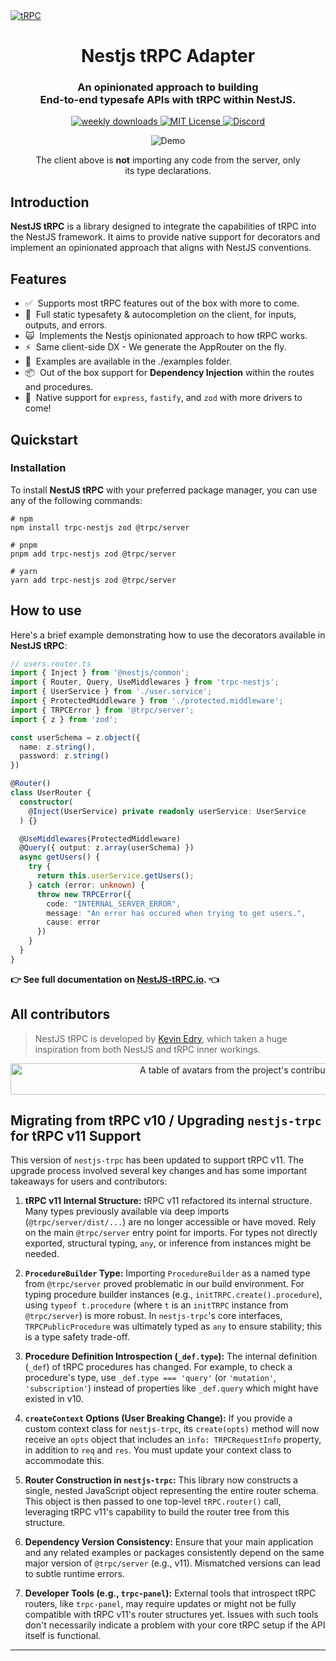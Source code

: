 <a href="https://nestjs-trpc.io/" target="_blank" rel="noopener">
  <picture>
    <source media="(prefers-color-scheme: dark)" srcset="https://i.imgur.com/JvsOXCg.png" />
    <img alt="tRPC" src="https://i.imgur.com/JvsOXCg.png" />
  </picture>
</a>

<div align="center">
  <h1>Nestjs tRPC Adapter</h1>
  <h3>An opinionated approach to building<br />End-to-end typesafe APIs with tRPC within NestJS.</h3>
  <a href="https://npmcharts.com/compare/nestjs-trpc?interval=30">
    <img alt="weekly downloads" src="https://img.shields.io/npm/dm/nestjs-trpc.svg">
  </a>
  <a href="https://github.com/KevinEdry/nestjs-trpc/blob/main/LICENSE">
    <img alt="MIT License" src="https://img.shields.io/github/license/KevinEdry/nestjs-trpc" />
  </a>
  <a href="https://discord.gg/trpc-867764511159091230">
    <img alt="Discord" src="https://img.shields.io/discord/867764511159091230?color=7389D8&label&logo=discord&logoColor=ffffff" />
  </a>
  <br />
  <figure>
    <img src="https://assets.trpc.io/www/v10/v10-dark-landscape.gif" alt="Demo" />
    <figcaption>
      <p align="center">
        The client above is <strong>not</strong> importing any code from the server, only its type declarations.
      </p>
    </figcaption>
  </figure>
</div>

## Introduction

**NestJS tRPC** is a library designed to integrate the capabilities of tRPC into the NestJS framework. It aims to provide native support for decorators and implement an opinionated approach that aligns with NestJS conventions.

## Features

- ✅&nbsp; Supports most tRPC features out of the box with more to come.
- 🧙‍&nbsp; Full static typesafety & autocompletion on the client, for inputs, outputs, and errors.
- 🙀&nbsp; Implements the Nestjs opinionated approach to how tRPC works.
- ⚡️&nbsp; Same client-side DX - We generate the AppRouter on the fly.
- 🔋&nbsp; Examples are available in the ./examples folder.
- 📦&nbsp; Out of the box support for **Dependency Injection** within the routes and procedures.
- 👀&nbsp; Native support for `express`, `fastify`, and `zod` with more drivers to come!

## Quickstart

### Installation

To install **NestJS tRPC** with your preferred package manager, you can use any of the following commands:

```shell
# npm
npm install trpc-nestjs zod @trpc/server

# pnpm
pnpm add trpc-nestjs zod @trpc/server

# yarn
yarn add trpc-nestjs zod @trpc/server
```

## How to use

Here's a brief example demonstrating how to use the decorators available in **NestJS tRPC**:

```typescript
// users.router.ts
import { Inject } from '@nestjs/common';
import { Router, Query, UseMiddlewares } from 'trpc-nestjs';
import { UserService } from './user.service';
import { ProtectedMiddleware } from './protected.middleware';
import { TRPCError } from '@trpc/server';
import { z } from 'zod';

const userSchema = z.object({
  name: z.string(),
  password: z.string()
})

@Router()
class UserRouter {
  constructor(
    @Inject(UserService) private readonly userService: UserService
  ) {}

  @UseMiddlewares(ProtectedMiddleware)
  @Query({ output: z.array(userSchema) })
  async getUsers() {
    try {
      return this.userService.getUsers();
    } catch (error: unknown) {
      throw new TRPCError({
        code: "INTERNAL_SERVER_ERROR",
        message: "An error has occured when trying to get users.",
        cause: error
      })
    }
  }
}
```

**👉 See full documentation on [NestJS-tRPC.io](https://nestjs-trpc.io/docs). 👈**

## All contributors

> NestJS tRPC is developed by [Kevin Edry](https://twitter.com/KevinEdry), which taken a huge inspiration from both NestJS and tRPC inner workings.

<a href="https://github.com/KevinEdry/nestjs-trpc/graphs/contributors">
  <p align="center">
    <img width="720" height="50" src="https://contrib.rocks/image?repo=kevinedry/nestjs-trpc" alt="A table of avatars from the project's contributors" />
  </p>
</a>

## Migrating from tRPC v10 / Upgrading `nestjs-trpc` for tRPC v11 Support

This version of `nestjs-trpc` has been updated to support tRPC v11. The upgrade process involved several key changes and has some important takeaways for users and contributors:

1.  **tRPC v11 Internal Structure:** tRPC v11 refactored its internal structure. Many types previously available via deep imports (`@trpc/server/dist/...`) are no longer accessible or have moved. Rely on the main `@trpc/server` entry point for imports. For types not directly exported, structural typing, `any`, or inference from instances might be needed.

2.  **`ProcedureBuilder` Type:** Importing `ProcedureBuilder` as a named type from `@trpc/server` proved problematic in our build environment. For typing procedure builder instances (e.g., `initTRPC.create().procedure`), using `typeof t.procedure` (where `t` is an `initTRPC` instance from `@trpc/server`) is more robust. In `nestjs-trpc`'s core interfaces, `TRPCPublicProcedure` was ultimately typed as `any` to ensure stability; this is a type safety trade-off.

3.  **Procedure Definition Introspection (`_def.type`):** The internal definition (`_def`) of tRPC procedures has changed. For example, to check a procedure's type, use `_def.type === 'query'` (or `'mutation'`, `'subscription'`) instead of properties like `_def.query` which might have existed in v10.

4.  **`createContext` Options (User Breaking Change):** If you provide a custom context class for `nestjs-trpc`, its `create(opts)` method will now receive an `opts` object that includes an `info: TRPCRequestInfo` property, in addition to `req` and `res`. You must update your context class to accommodate this.

5.  **Router Construction in `nestjs-trpc`:** This library now constructs a single, nested JavaScript object representing the entire router schema. This object is then passed to one top-level `tRPC.router()` call, leveraging tRPC v11's capability to build the router tree from this structure.

6.  **Dependency Version Consistency:** Ensure that your main application and any related examples or packages consistently depend on the same major version of `@trpc/server` (e.g., v11). Mismatched versions can lead to subtle runtime errors.

7.  **Developer Tools (e.g., `trpc-panel`):** External tools that introspect tRPC routers, like `trpc-panel`, may require updates or might not be fully compatible with tRPC v11's router structures yet. Issues with such tools don't necessarily indicate a problem with your core tRPC setup if the API itself is functional.

---
